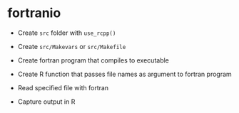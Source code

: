<!-- README.md is generated from README.Rmd. Please edit that file -->
fortranio
=========

-   Create `src` folder with `use_rcpp()`

-   Create `src/Makevars` or `src/Makefile`

-   Create fortran program that compiles to executable

-   Create R function that passes file names as argument to fortran program

-   Read specified file with fortran

-   Capture output in R
